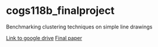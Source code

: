 # cogs118b_finalproject
Benchmarking clustering techniques on simple line drawings

[Link to google drive](https://drive.google.com/drive/folders/1rlwzg5wyT-4oD4EPJrFyY3BBW8xQZGQp?usp=sharing)
[Final paper](https://docs.google.com/document/d/1NbFiFxZrxcZB46R_5KnEMsArK69aNBYKBXn9saTmpuY/edit?usp=sharing)
